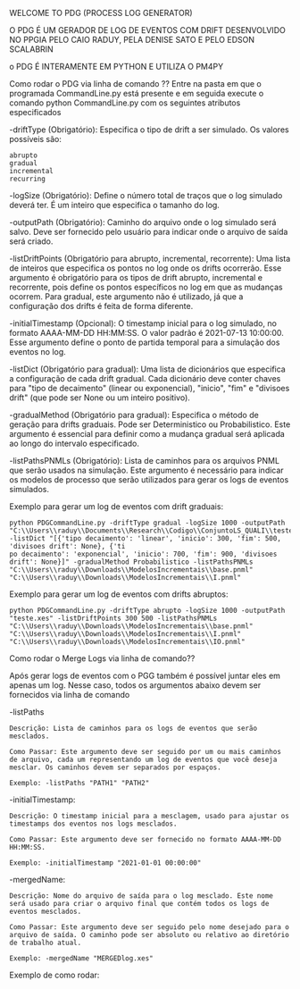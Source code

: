 WELCOME TO PDG (PROCESS LOG GENERATOR)

O PDG É UM GERADOR DE LOG DE EVENTOS COM DRIFT DESENVOLVIDO NO PPGIA PELO CAIO RADUY, PELA DENISE SATO E PELO EDSON SCALABRIN 

o PDG É INTERAMENTE EM PYTHON E UTILIZA O PM4PY

Como rodar o PDG via linha de comando ??
Entre na pasta em que o programada CommandLine.py está presente e em seguida execute o comando python CommandLine.py com os seguintes atributos especificados 

-driftType (Obrigatório): Especifica o tipo de drift a ser simulado. Os valores possíveis são:
    
    abrupto
    gradual
    incremental
    recurring

-logSize (Obrigatório): Define o número total de traços que o log simulado deverá ter. É um inteiro que especifica o tamanho do log.

-outputPath (Obrigatório): Caminho do arquivo onde o log simulado será salvo. Deve ser fornecido pelo usuário para indicar onde o arquivo de saída será criado. 

-listDriftPoints (Obrigatório para abrupto, incremental, recorrente): Uma lista de inteiros que especifica os pontos no log onde os drifts ocorrerão. Esse argumento é obrigatório para os tipos de drift abrupto, incremental e recorrente, pois define os pontos específicos no log em que as mudanças ocorrem. 
Para gradual, este argumento não é utilizado, já que a configuração dos drifts é feita de forma diferente.

-initialTimestamp (Opcional): O timestamp inicial para o log simulado, no formato AAAA-MM-DD HH:MM:SS. O valor padrão é 2021-07-13 10:00:00. Esse argumento define o ponto de partida temporal para a simulação dos eventos no log.

-listDict (Obrigatório para gradual): Uma lista de dicionários que especifica a configuração de cada drift gradual. Cada dicionário deve conter chaves para "tipo de decaimento" (linear ou exponencial), "inicio", "fim" e "divisoes drift" (que pode ser None ou um inteiro positivo). 

-gradualMethod (Obrigatório para gradual): Especifica o método de geração para drifts graduais. Pode ser Deterministico ou Probabilistico. Este argumento é essencial para definir como a mudança gradual será aplicada ao longo do intervalo especificado.

-listPathsPNMLs (Obrigatório): Lista de caminhos para os arquivos PNML que serão usados na simulação. Este argumento é necessário para indicar os modelos de processo que serão utilizados para gerar os logs de eventos simulados.

Exemplo para gerar um log de eventos com drift graduais:

    python PDGCommandLine.py -driftType gradual -logSize 1000 -outputPath "C:\\Users\\raduy\\Documents\\Research\\Codigo\\ConjuntoLS_QUALI\\teste.xes" -listDict "[{'tipo decaimento': 'linear', 'inicio': 300, 'fim': 500, 'divisoes drift': None}, {'ti
    po decaimento': 'exponencial', 'inicio': 700, 'fim': 900, 'divisoes drift': None}]" -gradualMethod Probabilistico -listPathsPNMLs "C:\\Users\\raduy\\Downloads\\ModelosIncrementais\\base.pnml" "C:\\Users\\raduy\\Downloads\\ModelosIncrementais\\I.pnml"

Exemplo para gerar um log de eventos com drifts abruptos:

    python PDGCommandLine.py -driftType abrupto -logSize 1000 -outputPath "teste.xes" -listDriftPoints 300 500 -listPathsPNMLs "C:\\Users\\raduy\\Downloads\\ModelosIncrementais\\base.pnml" "C:\\Users\\raduy\\Downloads\\ModelosIncrementais\\I.pnml" "C:\\Users\\raduy\\Downloads\\ModelosIncrementais\\IO.pnml"

Como rodar o Merge Logs via linha de comando??

Após gerar logs de eventos com o PGG também é possível juntar eles em apenas um log. Nesse caso, todos os argumentos abaixo devem ser fornecidos via
linha de comando

-listPaths
    
    Descrição: Lista de caminhos para os logs de eventos que serão mesclados.
    
    Como Passar: Este argumento deve ser seguido por um ou mais caminhos de arquivo, cada um representando um log de eventos que você deseja mesclar. Os caminhos devem ser separados por espaços.
    
    Exemplo: -listPaths "PATH1" "PATH2"

-initialTimestamp:

    Descrição: O timestamp inicial para a mesclagem, usado para ajustar os timestamps dos eventos nos logs mesclados.
    
    Como Passar: Este argumento deve ser fornecido no formato AAAA-MM-DD HH:MM:SS.
    
    Exemplo: -initialTimestamp "2021-01-01 00:00:00"

-mergedName:

    Descrição: Nome do arquivo de saída para o log mesclado. Este nome será usado para criar o arquivo final que contém todos os logs de eventos mesclados.

    Como Passar: Este argumento deve ser seguido pelo nome desejado para o arquivo de saída. O caminho pode ser absoluto ou relativo ao diretório de trabalho atual.
    
    Exemplo: -mergedName "MERGEDlog.xes"

Exemplo de como rodar:
